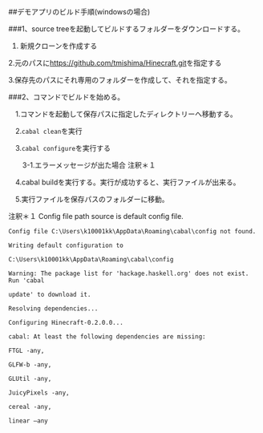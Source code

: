 

##デモアプリのビルド手順(windowsの場合)

###1、source treeを起動してビルドするフォルダーをダウンロードする。

  
  1. 新規クローンを作成する
  
  2.元のパスに<https://github.com/tmishima/Hinecraft.git>を指定する
  
  3.保存先のパスにそれ専用のフォルダーを作成して、それを指定する。


###2、コマンドでビルドを始める。

　1.コマンドを起動して保存パスに指定したディレクトリーへ移動する。

　2.`cabal clean`を実行

　3.`cabal configure`を実行する

　　3-1.エラーメッセージが出た場合
      注釈＊１
      

　4.cabal buildを実行する。実行が成功すると、実行ファイルが出来る。

　5.実行ファイルを保存パスのフォルダーに移動。


  注釈＊１
  Config file path source is default config file.
  
    Config file C:\Users\k10001kk\AppData\Roaming\cabal\config not found.

    Writing default configuration to

    C:\Users\k10001kk\AppData\Roaming\cabal\config

    Warning: The package list for 'hackage.haskell.org' does not exist. Run 'cabal

    update' to download it.

    Resolving dependencies...

    Configuring Hinecraft-0.2.0.0...

    cabal: At least the following dependencies are missing:
  
    FTGL -any,

    GLFW-b -any,

    GLUtil -any,

    JuicyPixels -any,

    cereal -any,

    linear –any





